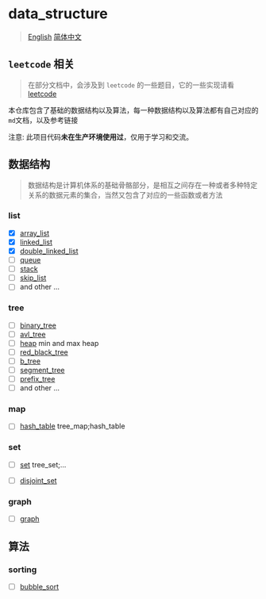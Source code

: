 # data_structure 
> [English](./readme_en.md) [简体中文](./readme.md)

## `leetcode` 相关
> 在部分文档中，会涉及到 `leetcode` 的一些题目，它的一些实现请看 
> [leetcode](https://github.com/hsjfans/leetcode)

本仓库包含了基础的数据结构以及算法，每一种数据结构以及算法都有自己对应的`md`文档，以及参考链接

注意: 此项目代码**未在生产环境使用过**，仅用于学习和交流。

## 数据结构
> 数据结构是计算机体系的基础骨骼部分，是相互之间存在一种或者多种特定关系的数据元素的集合，当然又包含了对应的一些函数或者方法

### list 
- [x] [array_list](./docs/array_list.md)
- [x] [linked_list](./docs/linked_list.md)
- [x] [double_linked_list](./docs/double_linked_list.md)
- [ ] [queue](./docs/queue.md)
- [ ] [stack](./docs/stack.md)
- [ ] [skip_list](./docs/skip_list.md)
- [ ] and other ...

### tree
- [ ] [binary_tree](./docs/binary_tree.md)
- [ ] [avl_tree](./docs/avl_tree.md)
- [ ] [heap](./docs/heap.md) min and max heap
- [ ] [red_black_tree](./docs/red_black_tree.md)
- [ ] [b_tree](./docs/b_tree.md)
- [ ] [segment_tree](./docs/segment_tree.md)
- [ ] [prefix_tree](./docs/prefix_tree.md)
- [ ]  and other ...
  
### map
- [ ] [hash_table](./docs/hash_table.md) tree_map;hash_table 

### set
- [ ] [set](./docs/set.md) tree_set;...
- [ ] [disjoint_set](./docs/disjoint_set.md)


### graph
- [ ] [graph](./docs/graph.md)


## 算法

### sorting

- [ ] [bubble_sort](./docs/bubble_sort.md)
